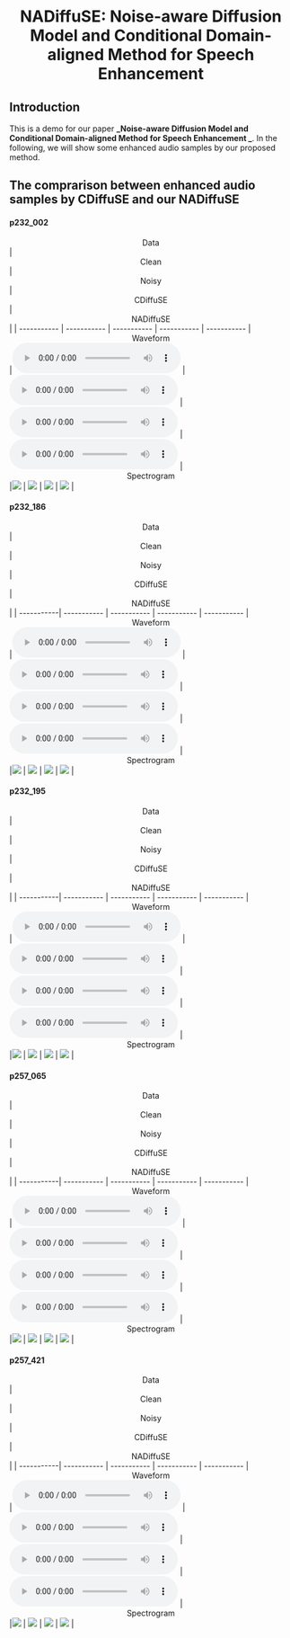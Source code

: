 # <center> NADiffuSE: Noise-aware Diffusion Model and Conditional Domain-aligned Method for Speech Enhancement </center>

<!-- <center> Dongchao Yang<sup>1</sup>, Songxiang Liu<sup>2</sup>, Jianwei Yu<sup>2</sup>, Helin Wang<sup>3</sup>, Chao Weng<sup>2</sup>, Yuexian Zou<sup>1</sup></center> 
 
<center> 1 Peking University </center>
<center> 2 Tencent AI Lab</center>
<center> 3 Johns Hopkins University</center> -->

## Introduction
This is a demo for our paper **_Noise-aware Diffusion Model and Conditional Domain-aligned Method for Speech Enhancement _**. In the following, we will show some enhanced audio samples by our proposed method. 

## The comprarison between enhanced audio samples by CDiffuSE and our NADiffuSE

#### p232_002

<center>Data</center>| <center>Clean</center> | <center>Noisy</center> | <center>CDiffuSE </center> | <center>NADiffuSE </center> | 
| ----------- | ----------- | ----------- | ----------- | ----------- |
<center>Waveform</center>|<audio src="p232_002/clean.wav" controls preload></audio> | <audio src="p232_002/noisy.wav" controls preload></audio> | <audio src="p232_002/CDiffuSE.wav" controls preload></audio> | <audio src="p232_002/NADiffuSE.wav" controls preload></audio> |
<center>Spectrogram</center>|<img src="Specs/p232_002/clean.png" controls preload></img> | <img src="Specs/p232_002/noisy.png" controls preload></img> | <img src="Specs/p232_002/CDiffuSE.png" controls preload></img> | <img src="Specs/p232_002/NADiffuSE.png" controls preload></img> |

#### p232_186

<center>Data</center>| <center>Clean</center> | <center>Noisy</center> | <center>CDiffuSE </center> | <center>NADiffuSE </center> | 
| -----------| ----------- | ----------- | ----------- | ----------- |
<center>Waveform</center>|<audio src="p232_186/clean.wav" controls preload></audio> | <audio src="p232_186/noisy.wav" controls preload></audio> | <audio src="p232_186/CDiffuSE.wav" controls preload></audio> | <audio src="p232_186/NADiffuSE.wav" controls preload></audio> |
<center>Spectrogram</center>|<img src="Specs/p232_186/clean.png" controls preload></img> | <img src="Specs/p232_186/noisy.png" controls preload></img> | <img src="Specs/p232_186/CDiffuSE.png" controls preload></img> | <img src="Specs/p232_186/NADiffuSE.png" controls preload></img> |

#### p232_195

<center>Data</center>| <center>Clean</center> | <center>Noisy</center> | <center>CDiffuSE </center> | <center>NADiffuSE </center> | 
| -----------| ----------- | ----------- | ----------- | ----------- |
<center>Waveform</center>|<audio src="p232_195/clean.wav" controls preload></audio> | <audio src="p232_195/noisy.wav" controls preload></audio> | <audio src="p232_195/CDiffuSE.wav" controls preload></audio> | <audio src="p232_195/NADiffuSE.wav" controls preload></audio> |
<center>Spectrogram</center>|<img src="Specs/p232_195/clean.png" controls preload></img> | <img src="Specs/p232_195/noisy.png" controls preload></img> | <img src="Specs/p232_195/CDiffuSE.png" controls preload></img> | <img src="Specs/p232_195/NADiffuSE.png" controls preload></img> |

#### p257_065

<center>Data</center>| <center>Clean</center> | <center>Noisy</center> | <center>CDiffuSE </center> | <center>NADiffuSE </center> | 
| -----------| ----------- | ----------- | ----------- | ----------- |
<center>Waveform</center>|<audio src="p257_065/clean.wav" controls preload></audio> | <audio src="p257_065/noisy.wav" controls preload></audio> | <audio src="p257_065/CDiffuSE.wav" controls preload></audio> | <audio src="p257_065/NADiffuSE.wav" controls preload></audio> |
<center>Spectrogram</center>|<img src="Specs/p257_065/clean.png" controls preload></img> | <img src="Specs/p257_065/noisy.png" controls preload></img> | <img src="Specs/p257_065/CDiffuSE.png" controls preload></img> | <img src="Specs/p257_065/NADiffuSE.png" controls preload></img> |

#### p257_421

<center>Data</center>| <center>Clean</center> | <center>Noisy</center> | <center>CDiffuSE </center> | <center>NADiffuSE </center> | 
| -----------| ----------- | ----------- | ----------- | ----------- |
<center>Waveform</center>|<audio src="p257_421/clean.wav" controls preload></audio> | <audio src="p257_421/noisy.wav" controls preload></audio> | <audio src="p257_421/CDiffuSE.wav" controls preload></audio> | <audio src="p257_421/NADiffuSE.wav" controls preload></audio> |
<center>Spectrogram</center>|<img src="Specs/p257_421/clean.png" controls preload></img> | <img src="Specs/p257_421/noisy.png" controls preload></img> | <img src="Specs/p257_421/CDiffuSE.png" controls preload></img> | <img src="Specs/p257_421/NADiffuSE.png" controls preload></img> |


<!-- ## Links

[[Paper]()] [[Bibtex]()] [[Demo GitHub](https://github.com/yangdongchao/NoreSpeech_demo)] [[TencentAILab](https://ai.tencent.com/ailab/zh/index)] [[PKU](https://www.pku.edu.cn/)] [[code](https://github.com/yangdongchao/NoreSpeech)] -->


